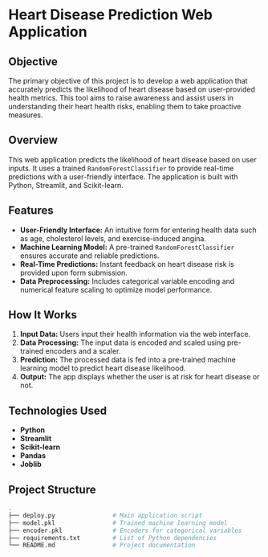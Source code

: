 # Heart Disease Prediction Web Application

## Objective
The primary objective of this project is to develop a web application that accurately predicts the likelihood of heart disease based on user-provided health metrics. This tool aims to raise awareness and assist users in understanding their heart health risks, enabling them to take proactive measures.

## Overview
This web application predicts the likelihood of heart disease based on user inputs. It uses a trained `RandomForestClassifier` to provide real-time predictions with a user-friendly interface. The application is built with Python, Streamlit, and Scikit-learn.

## Features
- **User-Friendly Interface:** An intuitive form for entering health data such as age, cholesterol levels, and exercise-induced angina.
- **Machine Learning Model:** A pre-trained `RandomForestClassifier` ensures accurate and reliable predictions.
- **Real-Time Predictions:** Instant feedback on heart disease risk is provided upon form submission.
- **Data Preprocessing:** Includes categorical variable encoding and numerical feature scaling to optimize model performance.

## How It Works
1. **Input Data:** Users input their health information via the web interface.
2. **Data Processing:** The input data is encoded and scaled using pre-trained encoders and a scaler.
3. **Prediction:** The processed data is fed into a pre-trained machine learning model to predict heart disease likelihood.
4. **Output:** The app displays whether the user is at risk for heart disease or not.

## Technologies Used
- **Python**
- **Streamlit**
- **Scikit-learn**
- **Pandas**
- **Joblib**

## Project Structure
```bash
.
├── deploy.py                # Main application script
├── model.pkl                # Trained machine learning model
├── encoder.pkl              # Encoders for categorical variables
├── requirements.txt         # List of Python dependencies
└── README.md                # Project documentation

